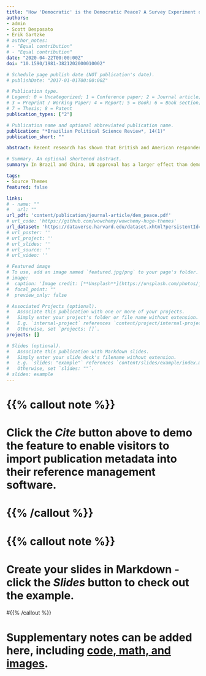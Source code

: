 ```yaml
---
title: "How 'Democratic' is the Democratic Peace? A Survey Experiment of Foreign Policy Preferences in Brazil and China"
authors:
- admin
- Scott Desposato
- Erik Gartzke
# author_notes:
# - "Equal contribution"
# - "Equal contribution"
date: "2020-04-22T00:00:00Z"
doi: "10.1590/1981-3821202000010002"

# Schedule page publish date (NOT publication's date).
# publishDate: "2017-01-01T00:00:00Z"

# Publication type.
# Legend: 0 = Uncategorized; 1 = Conference paper; 2 = Journal article;
# 3 = Preprint / Working Paper; 4 = Report; 5 = Book; 6 = Book section;
# 7 = Thesis; 8 = Patent
publication_types: ["2"]

# Publication name and optional abbreviated publication name.
publication: "*Brazilian Political Science Review*, 14(1)"
publication_short: ""

abstract: Recent research has shown that British and American respondents are less willing to advocate the use of force against fellow democracies than against non-democracies (Tomz and Weeks, 2013). These findings may contribute to understandings of the 'democratic bias'—unwillingness to attack democracies. A critical next step is assessing whether publics beyond the US and the UK have similar attitudes. To address the scope of popular preferences for peace with democracies, we conduct survey experiments using online panels in two emerging powers, one a democracy (Brazil) and one a non-democracy (China). Our survey randomly varies the hypothetical target's regime type and authorization by the United Nations for military action. We find that Brazilian respondents are significantly less likely to support the use of force against a democracy than a non-democracy. However, after controlling for UN approval, Chinese respondents do not appear to distinguish between democracies and non-democracies when considering whether force is justified. In addition, for both countries, UN approval has a larger effect than democracy on public support for the use of force.

# Summary. An optional shortened abstract.
summary: In Brazil and China, UN approval has a larger effect than democracy on public support for the use of force.

tags:
- Source Themes
featured: false

links:
# - name: ""
#   url: ""
url_pdf: 'content/publication/journal-article/dem_peace.pdf'
# url_code: 'https://github.com/wowchemy/wowchemy-hugo-themes'
url_dataset: 'https://dataverse.harvard.edu/dataset.xhtml?persistentId=doi:10.7910/DVN/PNDP4V'
# url_poster: ''
# url_project: ''
# url_slides: ''
# url_source: ''
# url_video: ''

# Featured image
# To use, add an image named `featured.jpg/png` to your page's folder. 
# image:
#  caption: 'Image credit: [**Unsplash**](https://unsplash.com/photos/jdD8gXaTZsc)'
#  focal_point: ""
#  preview_only: false

# Associated Projects (optional).
#   Associate this publication with one or more of your projects.
#   Simply enter your project's folder or file name without extension.
#   E.g. `internal-project` references `content/project/internal-project/index.md`.
#   Otherwise, set `projects: []`.
projects: []

# Slides (optional).
#   Associate this publication with Markdown slides.
#   Simply enter your slide deck's filename without extension.
#   E.g. `slides: "example"` references `content/slides/example/index.md`.
#   Otherwise, set `slides: ""`.
# slides: example
---
```


# {{% callout note %}}
# Click the *Cite* button above to demo the feature to enable visitors to import publication metadata into their reference management software.
# {{% /callout %}}

# {{% callout note %}}
# Create your slides in Markdown - click the *Slides* button to check out the example.
#{{% /callout %}}

# Supplementary notes can be added here, including [code, math, and images](https://wowchemy.com/docs/writing-markdown-latex/).
